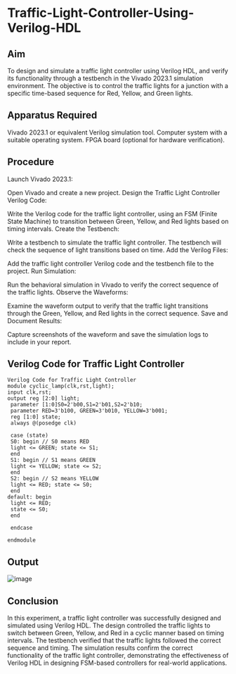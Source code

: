 # Traffic-Light-Controller-Using-Verilog-HDL

## Aim

To design and simulate a traffic light controller using Verilog HDL, and verify its functionality through a testbench in the Vivado 2023.1 simulation environment. The objective is to control the traffic lights for a junction with a specific time-based sequence for Red, Yellow, and Green lights.

## Apparatus Required

Vivado 2023.1 or equivalent Verilog simulation tool.
Computer system with a suitable operating system.
FPGA board (optional for hardware verification).

## Procedure

Launch Vivado 2023.1:

Open Vivado and create a new project.
Design the Traffic Light Controller Verilog Code:

Write the Verilog code for the traffic light controller, using an FSM (Finite State Machine) to transition between Green, Yellow, and Red lights based on timing intervals.
Create the Testbench:

Write a testbench to simulate the traffic light controller. The testbench will check the sequence of light transitions based on time.
Add the Verilog Files:

Add the traffic light controller Verilog code and the testbench file to the project.
Run Simulation:

Run the behavioral simulation in Vivado to verify the correct sequence of the traffic lights.
Observe the Waveforms:

Examine the waveform output to verify that the traffic light transitions through the Green, Yellow, and Red lights in the correct sequence.
Save and Document Results:

Capture screenshots of the waveform and save the simulation logs to include in your report.


## Verilog Code for Traffic Light Controller
```
Verilog Code for Traffic Light Controller
module cyclic_lamp(clk,rst,light); 
input clk,rst; 
output reg [2:0] light; 
 parameter [1:0]S0=2'b00,S1=2'b01,S2=2'b10; 
 parameter RED=3'b100, GREEN=3'b010, YELLOW=3'b001; 
 reg [1:0] state; 
 always @(posedge clk) 
 
 case (state) 
 S0: begin // S0 means RED 
 light <= GREEN; state <= S1; 
 end 
 S1: begin // S1 means GREEN 
 light <= YELLOW; state <= S2; 
 end 
 S2: begin // S2 means YELLOW 
 light <= RED; state <= S0; 
 end
default: begin 
 light <= RED; 
 state <= S0; 
 end 

 endcase

endmodule

```               

## Output

![image](https://github.com/user-attachments/assets/63dbe3fb-b00a-4d70-9325-1b342b60e1c1)




## Conclusion       
In this experiment, a traffic light controller was successfully designed and simulated using Verilog HDL. The design controlled the traffic lights to switch between Green, Yellow, and Red in a cyclic manner based on timing intervals. The testbench verified that the traffic lights followed the correct sequence and timing. The simulation results confirm the correct functionality of the traffic light controller, demonstrating the effectiveness of Verilog HDL in designing FSM-based controllers for real-world applications.
